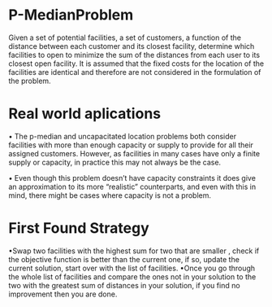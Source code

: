 # P-MedianProblem

 Given a set of potential facilities, a set of customers, a function of the distance between each customer and its closest facility, determine which facilities to open to minimize the sum of the distances from each user to its closest open facility. It is assumed that the fixed costs for the location of the facilities are identical and therefore are not considered in the formulation of the problem.

# Real world aplications
• The p-median and uncapacitated location problems both consider facilities with more than enough capacity or supply to provide for all their assigned customers. However, as facilities in many cases have only a finite supply or capacity, in practice this may not always be the case. 

• Even though this problem doesn’t have capacity constraints it does give an approximation to its more “realistic” counterparts, and even with this in mind, there might be cases where capacity is not a problem. 

# First Found Strategy

•Swap two facilities with the highest sum for two that are smaller ,
check if the objective function is better than the current one, if so,
update the current solution, start over with the list of facilities.
•Once you go through the whole list of facilities and compare the ones
not in your solution to the two with the greatest sum of distances in
your solution, if you find no improvement then you are done.
